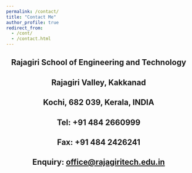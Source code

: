 ```yaml
---
permalink: /contact/
title: "Contact Me"
author_profile: true
redirect_from:
  - /cont/
  - /contact.html
---
```


## <center> Rajagiri School of Engineering and Technology </center>

## <center>Rajagiri Valley, Kakkanad </center>

## <center>Kochi, 682 039, Kerala, INDIA </center>

## <center>Tel: +91 484 2660999 </center>

## <center>Fax: +91 484 2426241 </center>

## <center>Enquiry: office@rajagiritech.edu.in </center>
